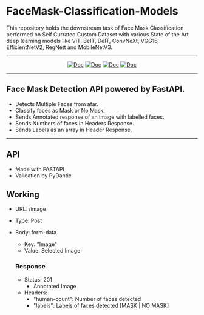 # FaceMask-Classification-Models
This repository holds the downstream task of Face Mask Classification performed on Self Currated Custom Dataset with various State of the Art deep learning models like ViT, BeIT, DeIT, ConvNeXt, VGG16, EfficientNetV2, RegNett and MobileNetV3.

---


<div align="center">
	<a href="https://huggingface.co/AkshatSurolia/ConvNeXt-FaceMask-Finetuned"><img alt="Doc" src="https://img.shields.io/static/v1?url=https%3A%2F%2Fhuggingface.co%2FAkshatSurolia%2FConvNeXt-FaceMask-Finetuned&label=Huggingface&color=green&message=ConvNeXt-FaceMask-Finetuned&logo=huggingface"/></a>
	<a href="https://huggingface.co/AkshatSurolia/BEiT-FaceMask-Finetuned"><img alt="Doc" src="https://img.shields.io/static/v1?url=https%3A%2F%2Fhuggingface.co%2FAkshatSurolia%2FBEiT-FaceMask-Finetuned&label=Huggingface&color=green&message=BEiT-FaceMask-Finetuned&logo=huggingface"/></a>
	<a href="https://huggingface.co/AkshatSurolia/ViT-FaceMask-Finetuned"><img alt="Doc" src="https://img.shields.io/static/v1?url=https%3A%2F%2Fhuggingface.co%2FAkshatSurolia%2FViT-FaceMask-Finetuned&label=Huggingface&color=green&message=ViT-FaceMask-Finetuned&logo=huggingface"/></a>
    <a href="https://huggingface.co/AkshatSurolia/DeiT-FaceMask-Finetuned"><img alt="Doc" src="https://img.shields.io/static/v1?url=https%3A%2F%2Fhuggingface.co%2FAkshatSurolia%2FDeiT-FaceMask-Finetuned&label=Huggingface&color=green&message=DeiT-FaceMask-Finetuned&logo=huggingface"/></a>
</div>

----
## Face Mask Detection API powered by FastAPI.

- Detects Multiple Faces from afar.
- Classify faces as Mask or No Mask.
- Sends Annotated response of an image with labelled faces.
- Sends Numbers of faces in Headers Response.
- Sends Labels as an array in Header Response.

---

## API
- Made with FASTAPI
- Validation by PyDantic

## Working
- URL: /image
- Type: Post
- Body: form-data
    - Key: "Image"
    - Value: Selected Image

    ### Response
    - Status: 201
        - Annotated Image
    - Headers:
        - "human-count": Number of faces detected
        - "labels": Labels of faces detected [MASK | NO MASK]
